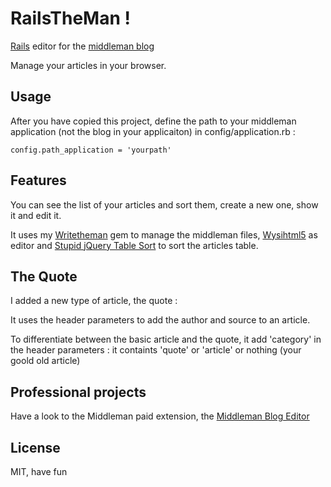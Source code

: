 # RailsTheMan !

<a href='http://rubyonrails.org/'>Rails</a> editor for the <a href='http://middlemanapp.com/basics/blogging/'>middleman blog</a>

Manage your articles in your browser.


## Usage

After you have copied this project, define the path to your middleman application (not the blog in your applicaiton) in config/application.rb :

	config.path_application = 'yourpath'


## Features

You can see the list of your articles and sort them, create a new one, show it and edit it.

It uses my <a href='https://github.com/davidtysman/writetheman'>Writetheman</a> gem to manage the middleman files, <a href='https://github.com/Nerian/bootstrap-wysihtml5-rails'>Wysihtml5</a> as editor and <a href='https://github.com/joequery/Stupid-Table-Plugin'>Stupid jQuery Table Sort</a> to sort the articles table.


## The Quote

I added a new type of article, the quote :

It uses the header parameters to add the author and source to an article.

To differentiate between the basic article and the quote, it add 'category' in the header parameters :
it containts 'quote' or 'article' or nothing (your goold old article)


## Professional projects

Have a look to the Middleman paid extension, the <a href='http://middleman-blog-editor.awardwinningfjords.com/'>Middleman Blog Editor</a>

## License

MIT, have fun

